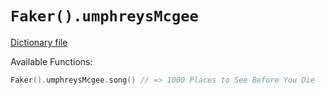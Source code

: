 # `Faker().umphreysMcgee`

[Dictionary file](../core/src/main/resources/locales/en/umphreys_mcgee.yml)

Available Functions:  
```kotlin
Faker().umphreysMcgee.song() // => 1000 Places to See Before You Die
```
